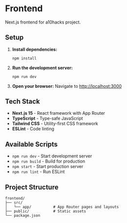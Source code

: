 # Frontend

Next.js frontend for a10hacks project.

## Setup

1. **Install dependencies:**
   ```bash
   npm install
   ```

2. **Run the development server:**
   ```bash
   npm run dev
   ```

3. **Open your browser:**
   Navigate to [http://localhost:3000](http://localhost:3000)

## Tech Stack

- **Next.js 15** - React framework with App Router
- **TypeScript** - Type-safe JavaScript
- **Tailwind CSS** - Utility-first CSS framework
- **ESLint** - Code linting

## Available Scripts

- `npm run dev` - Start development server
- `npm run build` - Build for production
- `npm start` - Start production server
- `npm run lint` - Run ESLint

## Project Structure

```
frontend/
├── src/
│   └── app/          # App Router pages and layouts
├── public/           # Static assets
└── package.json
```
